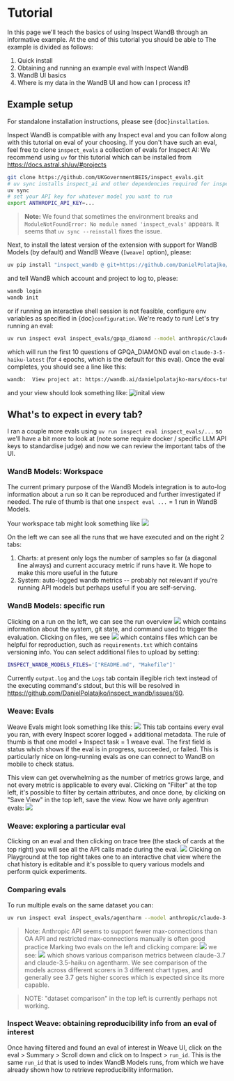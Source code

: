 # Tutorial
In this page we'll teach the basics of using Inspect WandB through an informative example.
At the end of this tutorial you should be able to 
The example is divided as follows:
1. Quick install
2. Obtaining and running an example eval with Inspect WandB
3. WandB UI basics
4. Where is my data in the WandB UI and how can I process it?



## Example setup
For standalone installation instructions, please see {doc}`installation`.

Inspect WandB is compatible with any Inspect eval and you can follow along with this tutorial on eval of your choosing.
If you don't have such an eval, feel free to clone `inspect_evals` a collection of evals for Inspect AI:
We recommend using `uv` for this tutorial which can be installed from https://docs.astral.sh/uv/#projects

```bash
git clone https://github.com/UKGovernmentBEIS/inspect_evals.git
# uv sync installs inspect_ai and other dependencies required for inspect_evals
uv sync
# set your API key for whatever model you want to run
export ANTHROPIC_API_KEY=...
```
> **Note:** We found that sometimes the environment breaks and `ModuleNotFoundError: No module named 'inspect_evals'` appears. It seems that `uv sync --reinstall` fixes the issue.

Next, to install the latest version of the extension with support for WandB Models (by default) and WandB Weave (`[weave]` option), please:

```bash
uv pip install "inspect_wandb @ git+https://github.com/DanielPolatajko/inspect_wandb.git#[weave]"
```

and tell WandB which account and project to log to, please:

```bash
wandb login
wandb init
```

or if running an interactive shell session is not feasible, configure env variables as specified in {doc}`configuration`. 
We're ready to run! Let's try running an eval:
```bash
uv run inspect eval inspect_evals/gpqa_diamond --model anthropic/claude-3-5-haiku-latest --limit 10
```
which will run the first 10 questions of GPQA_DIAMOND eval on `claude-3-5-haiku-latest` (for `4` epochs, which is the default for this eval).
Once the eval completes, you should see a line like this:
```bash
wandb:  View project at: https://wandb.ai/danielpolatajko-mars/docs-tutorial
```
and your view should look something like: 
![inital view](img/initial.png)

## What's to expect in every tab?
I ran a couple more evals using `uv run inspect eval inspect_evals/...` so we'll have a bit more to look at (note some require docker / specific LLM API keys to standardise judge) and now we can review the important tabs of the UI.

### WandB Models: Workspace
The current primary purpose of the WandB Models integration is to auto-log information about a run so it can be reproduced and further investigated if needed.
The rule of thumb is that one `inspect eval ...` = 1 run in WandB Models. 

Your workspace tab might look something like 
![](img/workspace.png)

On the left we can see all the runs that we have executed and on the right 2 tabs:
1. Charts: at present only logs the number of samples so far (a diagonal line always) and current accuracy metric if runs have it. We hope to make this more useful in the future
2. System: auto-logged wandb metrics -- probably not relevant if you're running API models but perhaps useful if you are self-serving. 

### WandB Models: specific run

Clicking on a run on the left, we can see the run overview 
![](img/run-models-overview.png)
which contains information about the system, git state, and command used to trigger the evaluation. 
Clicking on files, we see 
![](img/run-models-files.png)
which contains files which can be helpful for reproduction, such as `requirements.txt` which contains versioning info.
You can select additional files to upload by setting:

```bash
INSPECT_WANDB_MODELS_FILES='["README.md", "Makefile"]'
```

Currently `output.log` and the `Logs` tab contain illegible rich text instead of the executing command's stdout, but this will be resolved in https://github.com/DanielPolatajko/inspect_wandb/issues/60. 

### Weave: Evals
Weave Evals might look something like this:
![](img/weave-evals.png)
This tab contains every eval you ran, with every Inspect scorer logged + additional metadata.
The rule of thumb is that one model + Inspect task = 1 weave eval.
The first field is status which shows if the eval is in progress, succeeded, or failed. This is particularly nice on long-running evals as one can connect to WandB on mobile to check status.  

This view can get overwhelming as the number of metrics grows large, and not every metric is applicable to every eval.
Clicking on "Filter" at the top left, it's possible to filter by certain attributes, and once done, by clicking on "Save View" in the top left, save the view.
Now we have only agentrun evals: 
![](img/filtered-view.png)

### Weave: exploring a particular eval
Clicking on an eval and then clicking on trace tree (the stack of cards at the top right) you will see all the API calls made during the eval.
![](img/trace.png)
Clicking on Playground at the top right takes one to an interactive chat view where the chat history is editable and it's possible to query various models and perform quick experiments.


### Comparing evals
To run multiple evals on the same dataset you can:
```bash
uv run inspect eval inspect_evals/agentharm --model anthropic/claude-3-7-sonnet-latest,anthropic/claude-3-haiku-20240307 --max-connections 30
```
> Note: Anthropic API seems to support fewer max-connections than OA API and restricted max-connections manually is often good practice 
Marking two evals on the left and clicking compare:
![](image.png)
we see:
![](img/compare.png)
which shows various comparison metrics between claude-3.7 and claude-3.5-haiku on agentharm. 
We see comparison of the models across different scorers in 3 different chart types, and generally see 3.7 gets higher scores which is expected since its more capable. 

> NOTE: "dataset comparison" in the top left is currently perhaps not working. 


### Inspect Weave: obtaining reproducibility info from an eval of interest
Once having filtered and found an eval of interest in Weave UI, click on the eval > Summary > Scroll down and click on to Inspect > `run_id`. This is the same `run_id` that is used to index WandB Models runs, from which we have already shown how to retrieve reproducibility information.  